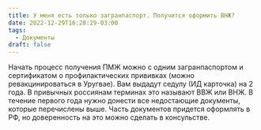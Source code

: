 ```yaml
---
title: У меня есть только загранпаспорт. Получится оформить ВНЖ?
date: 2022-12-29T16:28:29-03:00
tags:
  - Документы
draft: false
---
```


Начать процесс получения ПМЖ можно с одним загранпаспортом и сертификатом о профилактических прививках (можно ревакцинироваться в Уругвае). Вам выдадут седулу (ИД карточка) на 2 года. В привычных россиянам терминах это называют ВВЖ или ВНЖ. В течение первого года нужно донести все недостающие документы, которые перечислены выше. Часть документов придется оформлять в РФ, но доверенность на это можно сделать в консульстве.
